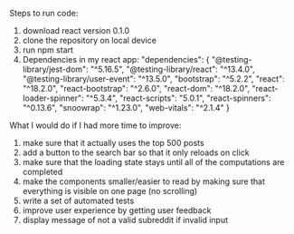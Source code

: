Steps to run code:

1. download react version 0.1.0
2. clone the repository on local device
3. run npm start
4. Dependencies in my react app:
      "dependencies": {
          "@testing-library/jest-dom": "^5.16.5",
          "@testing-library/react": "^13.4.0",
          "@testing-library/user-event": "^13.5.0",
          "bootstrap": "^5.2.2",
          "react": "^18.2.0",
          "react-bootstrap": "^2.6.0",
          "react-dom": "^18.2.0",
          "react-loader-spinner": "^5.3.4",
          "react-scripts": "5.0.1",
          "react-spinners": "^0.13.6",
          "snoowrap": "^1.23.0",
          "web-vitals": "^2.1.4"
        }
        
        
What I would do if I had more time to improve:

1. make sure that it actually uses the top 500 posts
2. add a button to the search bar so that it only reloads on click
3. make sure that the loading state stays until all of the computations are completed
4. make the components smaller/easier to read by making sure that everything is visible on one page (no scrolling)
5. write a set of automated tests 
6. improve user experience by getting user feedback
7. display message of not a valid subreddit if invalid input
